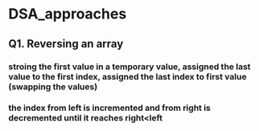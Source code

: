 # DSA_approaches

## Q1. Reversing an array 
### stroing the first value in a temporary value, assigned the last value to the first index, assigned the last index to first value (swapping the values)
### the index from left is incremented and from right is decremented until it reaches right<left
